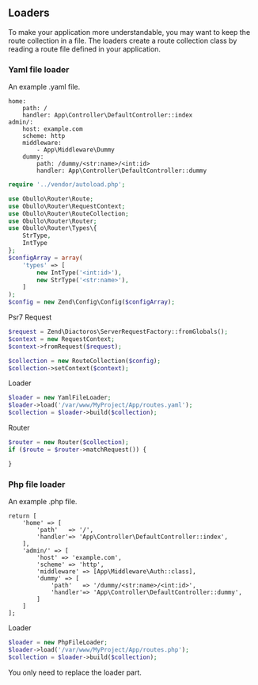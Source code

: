 
## Loaders

To make your application more understandable, you may want to keep the route collection in a file. The loaders create a route collection class by reading a route file defined in your application.

### Yaml file loader

An example .yaml file.

```
home: 
    path: /
    handler: App\Controller\DefaultController::index
admin/:
    host: example.com
    scheme: http
    middleware: 
        - App\Middleware\Dummy
    dummy:
        path: /dummy/<str:name>/<int:id>
        handler: App\Controller\DefaultController::dummy
```

```php
require '../vendor/autoload.php';

use Obullo\Router\Route;
use Obullo\Router\RequestContext;
use Obullo\Router\RouteCollection;
use Obullo\Router\Router;
use Obullo\Router\Types\{
    StrType,
    IntType
};
$configArray = array(
    'types' => [
        new IntType('<int:id>'),
        new StrType('<str:name>'),
    ]
);
$config = new Zend\Config\Config($configArray);
```

Psr7 Request

```php
$request = Zend\Diactoros\ServerRequestFactory::fromGlobals();
$context = new RequestContext;
$context->fromRequest($request);

$collection = new RouteCollection($config);
$collection->setContext($context);
```

Loader

```php
$loader = new YamlFileLoader;
$loader->load('/var/www/MyProject/App/routes.yaml');
$collection = $loader->build($collection);
```

Router

```php
$router = new Router($collection);
if ($route = $router->matchRequest()) {

}
```

### Php file loader

An example .php file.

```
return [
    'home' => [
        'path'   => '/',
        'handler'=> 'App\Controller\DefaultController::index',
    ],
    'admin/' => [
        'host' => 'example.com',
        'scheme' => 'http',
        'middleware' => [App\Middleware\Auth::class],
        'dummy' => [
            'path'   => '/dummy/<str:name>/<int:id>',
            'handler'=> 'App\Controller\DefaultController::dummy',
        ]
    ]
];
```

Loader

```php
$loader = new PhpFileLoader;
$loader->load('/var/www/MyProject/App/routes.php');
$collection = $loader->build($collection);
```

You only need to replace the loader part.